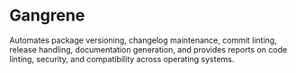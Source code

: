 # Gangrene
Automates package versioning, changelog maintenance, commit linting, release handling, documentation generation, and provides reports on code linting, security, and compatibility across operating systems.
